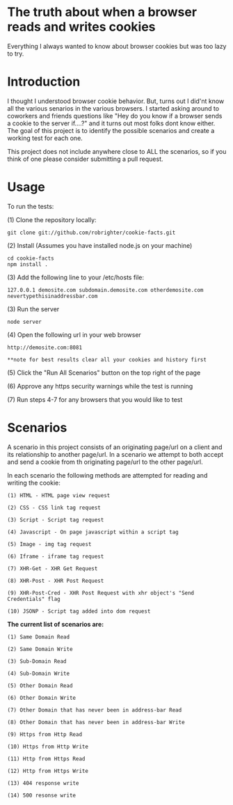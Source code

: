 The truth about when a browser reads and writes cookies
========================

Everything I always wanted to know about browser cookies but was too lazy to try.

Introduction
========================

I thought I understood browser cookie behavior. But, turns out I did'nt know all the various senarios in the various browsers. I started asking around to coworkers and friends questions like "Hey do you know if a browser sends a cookie to the server if....?" and it turns out most folks dont know either. The goal of this project is to identify the possible scenarios and create a working test for each one. 

This project does not include anywhere close to ALL the scenarios, so if you think of one please consider submitting a pull request.


Usage
=========================

To run the tests:

(1) Clone the repository locally:

	git clone git://github.com/robrighter/cookie-facts.git

(2) Install (Assumes you have installed node.js on your machine)

	cd cookie-facts
	npm install .

(3) Add the following line to your /etc/hosts file:

	127.0.0.1 demosite.com subdomain.demosite.com otherdemosite.com nevertypethisinaddressbar.com

(3) Run the server

	node server

(4) Open the following url in your web browser

	http://demosite.com:8081

	**note for best results clear all your cookies and history first

(5) Click the "Run All Scenarios" button on the top right of the page

(6) Approve any https security warnings while the test is running

(7) Run steps 4-7 for any browsers that you would like to test

Scenarios
=========================

A scenario in this project consists of an originating page/url on a client and its relationship to another page/url. In a scenario we attempt to both accept and send a cookie from th originating page/url to the other page/url.

In each scenario the following methods are attempted for reading and writing the cookie:


	(1) HTML - HTML page view request

	(2) CSS - CSS link tag request

	(3) Script - Script tag request

	(4) Javascript - On page javascript within a script tag

	(5) Image - img tag request

	(6) Iframe - iframe tag request

	(7) XHR-Get - XHR Get Request

	(8) XHR-Post - XHR Post Request

	(9) XHR-Post-Cred - XHR Post Request with xhr object's "Send Credentials" flag

	(10) JSONP - Script tag added into dom request



<strong>The current list of scenarios are:</strong>

	(1) Same Domain Read

	(2) Same Domain Write

	(3) Sub-Domain Read

	(4) Sub-Domain Write

	(5) Other Domain Read

	(6) Other Domain Write

	(7) Other Domain that has never been in address-bar Read

	(8) Other Domain that has never been in address-bar Write

	(9) Https from Http Read

	(10) Https from Http Write

	(11) Http from Https Read

	(12) Http from Https Write

	(13) 404 response write

	(14) 500 resonse write



